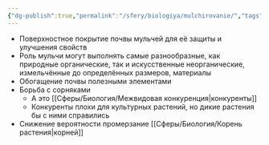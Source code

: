 ```yaml
---
{"dg-publish":true,"permalink":"/sfery/biologiya/mulchirovanie/","tags":["Ботаника"]}
---
```


- Поверхностное покрытие почвы мульчей для её защиты и улучшения свойств
- Роль мульчи могут выполнять самые разнообразные, как природные органические, так и искусственные неорганические, измельчённые до определённых размеров, материалы
- Обогащение почвы полезными элементами
- Борьба с сорняками
	- А это [[Сферы/Биология/Межвидовая конкуренция\|конкуренты]]
	- Конкуренты плохи для культурных растений, но дикие растения бы с ними справились
- Снижение вероятности промерзание [[Сферы/Биология/Корень растения\|корней]]